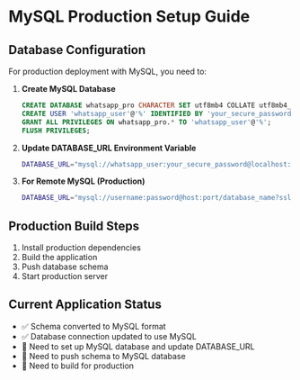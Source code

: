 # MySQL Production Setup Guide

## Database Configuration

For production deployment with MySQL, you need to:

1. **Create MySQL Database**
   ```sql
   CREATE DATABASE whatsapp_pro CHARACTER SET utf8mb4 COLLATE utf8mb4_unicode_ci;
   CREATE USER 'whatsapp_user'@'%' IDENTIFIED BY 'your_secure_password';
   GRANT ALL PRIVILEGES ON whatsapp_pro.* TO 'whatsapp_user'@'%';
   FLUSH PRIVILEGES;
   ```

2. **Update DATABASE_URL Environment Variable**
   ```bash
   DATABASE_URL="mysql://whatsapp_user:your_secure_password@localhost:3306/whatsapp_pro"
   ```

3. **For Remote MySQL (Production)**
   ```bash
   DATABASE_URL="mysql://username:password@host:port/database_name?ssl=true"
   ```

## Production Build Steps

1. Install production dependencies
2. Build the application
3. Push database schema
4. Start production server

## Current Application Status

- ✅ Schema converted to MySQL format
- ✅ Database connection updated to use MySQL
- 🔄 Need to set up MySQL database and update DATABASE_URL
- 🔄 Need to push schema to MySQL database
- 🔄 Need to build for production
